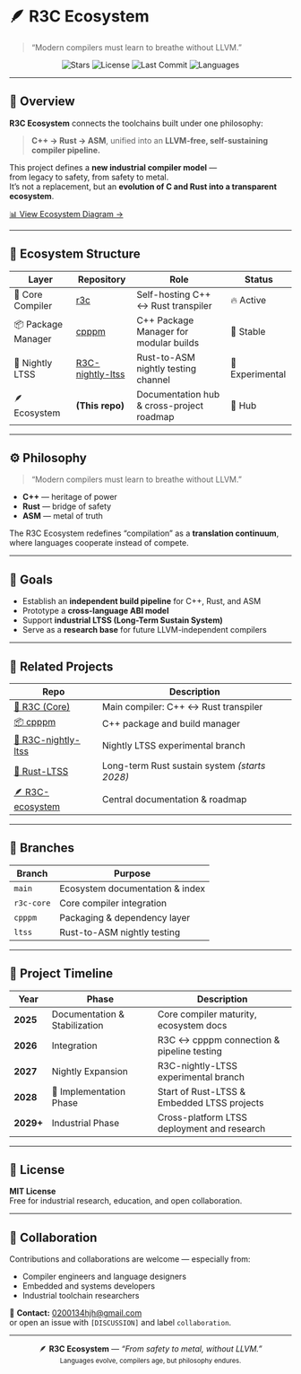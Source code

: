 # 🪶 R3C Ecosystem  
> “Modern compilers must learn to breathe without LLVM.”

<p align="center">
  <img src="https://img.shields.io/github/stars/0200134/r3c?style=for-the-badge&color=yellow" alt="Stars">
  <img src="https://img.shields.io/github/license/0200134/r3c?style=for-the-badge&color=blue" alt="License">
  <img src="https://img.shields.io/github/last-commit/0200134/r3c?style=for-the-badge&color=brightgreen" alt="Last Commit">
  <img src="https://img.shields.io/badge/Language-C++%20%7C%20Rust%20%7C%20ASM-orange?style=for-the-badge" alt="Languages">
</p>

---

## 🧭 Overview
**R3C Ecosystem** connects the toolchains built under one philosophy:  
> **C++ → Rust → ASM**, unified into an **LLVM-free, self-sustaining compiler pipeline.**

This project defines a **new industrial compiler model** —  
from legacy to safety, from safety to metal.  
It’s not a replacement, but an **evolution of C and Rust into a transparent ecosystem**.

[📊 View Ecosystem Diagram →](https://github.com/0200134/R3C-ecosystem/blob/main/diagram.png)

---

## 🧩 Ecosystem Structure

| Layer | Repository | Role | Status |
|--------|-------------|------|--------|
| 🧱 Core Compiler | [r3c](https://github.com/0200134/r3c) | Self-hosting C++ ↔ Rust transpiler | 🔥 Active |
| 📦 Package Manager | [cpppm](https://github.com/0200134/cpppm) | C++ Package Manager for modular builds | 🧱 Stable |
| 🌙 Nightly LTSS | [R3C-nightly-ltss](https://github.com/0200134/R3C-nightly-ltss) | Rust-to-ASM nightly testing channel | 🧪 Experimental |
| 🪶 Ecosystem | **(This repo)** | Documentation hub & cross-project roadmap | 🧭 Hub |

---

## ⚙️ Philosophy

> “Modern compilers must learn to breathe without LLVM.”

- **C++** — heritage of power  
- **Rust** — bridge of safety  
- **ASM** — metal of truth  

The R3C Ecosystem redefines “compilation” as a **translation continuum**,  
where languages cooperate instead of compete.

---

## 🧾 Goals

- Establish an **independent build pipeline** for C++, Rust, and ASM  
- Prototype a **cross-language ABI model**  
- Support **industrial LTSS (Long-Term Sustain System)**  
- Serve as a **research base** for future LLVM-independent compilers  

---

## 🔗 Related Projects

| Repo | Description |
|------|--------------|
| [🧱 R3C (Core)](https://github.com/0200134/r3c) | Main compiler: C++ ↔ Rust transpiler |
| [📦 cpppm](https://github.com/0200134/cpppm) | C++ package and build manager |
| [🌙 R3C-nightly-ltss](https://github.com/0200134/R3C-nightly-ltss) | Nightly LTSS experimental branch |
| [🦀 Rust-LTSS](https://github.com/0200134/Rust-ltss) | Long-term Rust sustain system *(starts 2028)* |
| [🪶 R3C-ecosystem](https://github.com/0200134/R3C-ecosystem) | Central documentation & roadmap |

---

## 🧪 Branches

| Branch | Purpose |
|---------|----------|
| `main` | Ecosystem documentation & index |
| `r3c-core` | Core compiler integration |
| `cpppm` | Packaging & dependency layer |
| `ltss` | Rust-to-ASM nightly testing |

---

## 📅 Project Timeline

| Year | Phase | Description |
|------|--------|-------------|
| **2025** | Documentation & Stabilization | Core compiler maturity, ecosystem docs |
| **2026** | Integration | R3C ↔ cpppm connection & pipeline testing |
| **2027** | Nightly Expansion | R3C-nightly-LTSS experimental branch |
| **2028** | 🚀 Implementation Phase | Start of Rust-LTSS & Embedded LTSS projects |
| **2029+** | Industrial Phase | Cross-platform LTSS deployment and research |

---

## 📜 License
**MIT License**  
Free for industrial research, education, and open collaboration.

---

## 🤝 Collaboration
Contributions and collaborations are welcome — especially from:
- Compiler engineers and language designers  
- Embedded and systems developers  
- Industrial toolchain researchers  

📧 **Contact:** 0200134hjh@gmail.com  
or open an issue with `[DISCUSSION]` and label `collaboration`.

---

<p align="center">
  🪶 <b>R3C Ecosystem</b> — <i>“From safety to metal, without LLVM.”</i><br>
  <sub>Languages evolve, compilers age, but philosophy endures.</sub>
</p>
